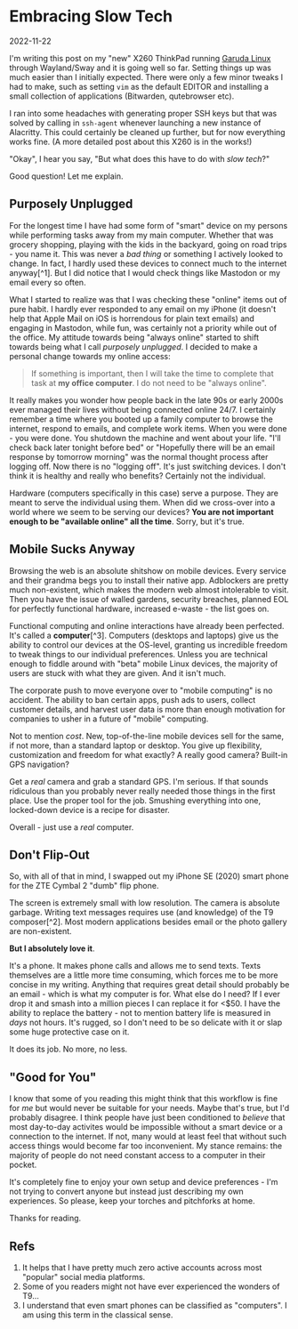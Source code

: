 # Embracing Slow Tech

2022-11-22

I'm writing this post on my "new" X260 ThinkPad running [Garuda Linux](https://garudalinux.org/) through Wayland/Sway and it is going well so far. Setting things up was much easier than I initially expected. There were only a few minor tweaks I had to make, such as setting `vim` as the default EDITOR and installing a small collection of applications (Bitwarden, qutebrowser etc).

I ran into some headaches with generating proper SSH keys but that was solved by calling in `ssh-agent` whenever launching a new instance of Alacritty. This could certainly be cleaned up further, but for now everything works fine. (A more detailed post about this X260 is in the works!)

"Okay", I hear you say, "But what does this have to do with *slow tech*?"

Good question! Let me explain.

## Purposely Unplugged

For the longest time I have had some form of "smart" device on my persons while performing tasks away from my main computer. Whether that was grocery shopping, playing with the kids in the backyard, going on road trips - you name it. This was never a *bad thing* or something I actively looked to change. In fact, I hardly used these devices to connect much to the internet anyway[^1]. But I did notice that I would check things like Mastodon or my email every so often. 

What I started to realize was that I was checking these "online" items out of pure habit. I hardly ever responded to any email on my iPhone (it doesn't help that Apple Mail on iOS is horrendous for plain text emails) and engaging in Mastodon, while fun, was certainly not a priority while out of the office. My attitude towards being "always online" started to shift towards being what I call *purposely unplugged*. I decided to make a personal change towards my online access:

> If something is important, then I will take the time to complete that task at **my office computer**. I do not need to be "always online".

It really makes you wonder how people back in the late 90s or early 2000s ever managed their lives without being connected online 24/7. I certainly remember a time where you booted up a family computer to browse the internet, respond to emails, and complete work items. When you were done - you were done. You shutdown the machine and went about your life. "I'll check back later tonight before bed" or "Hopefully there will be an email response by tomorrow morning" was the normal thought process after logging off. Now there is no "logging off". It's just switching devices. I don't think it is healthy and really who benefits? Certainly not the individual.

Hardware (computers specifically in this case) serve a purpose. They are meant to serve the individual using them. When did we cross-over into a world where we seem to be serving our devices? **You are not important enough to be "available online" all the time**. Sorry, but it's true.

## Mobile Sucks Anyway

Browsing the web is an absolute shitshow on mobile devices. Every service and their grandma begs you to install their native app. Adblockers are pretty much non-existent, which makes the modern web almost intolerable to visit. Then you have the issue of walled gardens, security breaches, planned EOL for perfectly functional hardware, increased e-waste - the list goes on.

Functional computing and online interactions have already been perfected. It's called a **computer**[^3]. Computers (desktops and laptops) give us the ability to control our devices at the OS-level, granting us incredible freedom to tweak things to our individual preferences. Unless you are technical enough to fiddle around with "beta" mobile Linux devices, the majority of users are stuck with what they are given. And it isn't much.

The corporate push to move everyone over to "mobile computing" is no accident. The ability to ban certain apps, push ads to users, collect customer details, and harvest user data is more than enough motivation for companies to usher in a future of "mobile" computing.

Not to mention *cost*. New, top-of-the-line mobile devices sell for the same, if not more, than a standard laptop or desktop. You give up flexibility, customization and freedom for what exactly? A really good camera? Built-in GPS navigation?

Get a *real* camera and grab a standard GPS. I'm serious. If that sounds ridiculous than you probably never really needed those things in the first place. Use the proper tool for the job. Smushing everything into one, locked-down device is a recipe for disaster.

Overall - just use a *real* computer.

## Don't Flip-Out

So, with all of that in mind, I swapped out my iPhone SE (2020) smart phone for the ZTE Cymbal 2 "dumb" flip phone. 

The screen is extremely small with low resolution. The camera is absolute garbage. Writing text messages requires use (and knowledge) of the T9 composer[^2]. Most modern applications besides email or the photo gallery are non-existent.

**But I absolutely love it**.

It's a phone. It makes phone calls and allows me to send texts. Texts themselves are a little more time consuming, which forces me to be more concise in my writing. Anything that requires great detail should probably be an email - which is what my computer is for.  What else do I need? If I ever drop it and smash into a million pieces I can replace it for <$50. I have the ability to replace the battery - not to mention battery life is measured in *days* not hours. It's rugged, so I don't need to be so delicate with it or slap some huge protective case on it.

It does its job. No more, no less.

## "Good for You"

I know that some of you reading this might think that this workflow is fine for *me* but would never be suitable for your needs. Maybe that's true, but I'd probably disagree. I think people have just been conditioned to *believe* that most day-to-day activites would be impossible without a smart device or a connection to the internet. If not, many would at least feel that without such access things would become far too inconvenient. My stance remains: the majority of people do not need constant access to a computer in their pocket.

It's completely fine to enjoy your own setup and device preferences - I'm not trying to convert anyone but instead just describing my own experiences. So please, keep your torches and pitchforks at home.

Thanks for reading.

## Refs

1. It helps that I have pretty much zero active accounts across most "popular" social media platforms.
2. Some of you readers might not have ever experienced the wonders of T9...
3. I understand that even smart phones can be classified as "computers". I am using this term in the classical sense.
